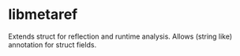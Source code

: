 # libmetaref
Extends struct for reflection and runtime analysis. Allows (string like) annotation for struct fields.
